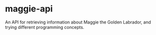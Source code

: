 # maggie-api
An API for retrieving information about Maggie the Golden Labrador, and trying different programming concepts.
